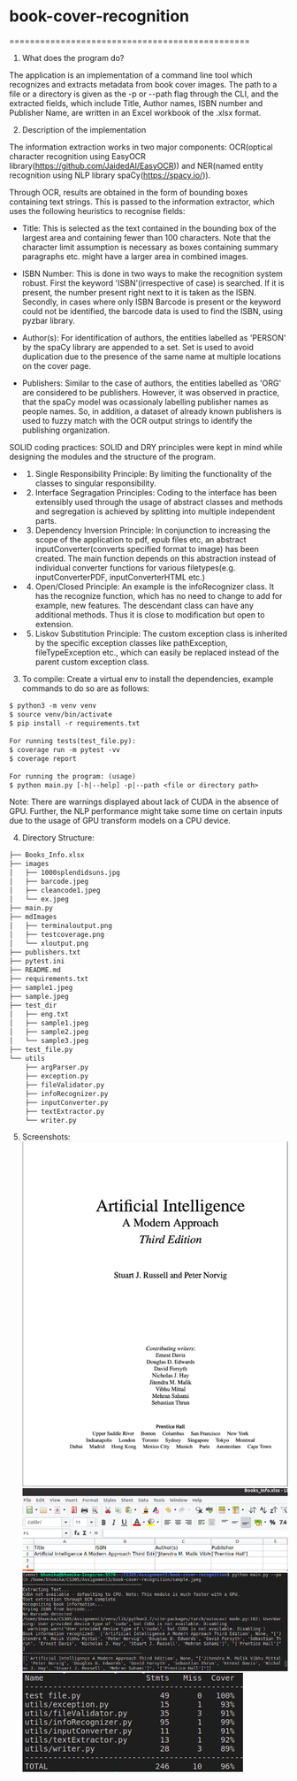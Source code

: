 # book-cover-recognition

===============================================

1. What does the program do?

The application is an implementation of a command line tool which recognizes and extracts metadata from book cover images. The path to a file or a directory is given as the -p or --path flag through the CLI, and the extracted fields, which include Title, Author names, ISBN number and Publisher Name, are written in an Excel workbook of the .xlsx format.

2. Description of the implementation

The information extraction works in two major components: OCR(optical character recognition using EasyOCR library(https://github.com/JaidedAI/EasyOCR)) and NER(named entity recognition using NLP library spaCy(https://spacy.io/)).

Through OCR, results are obtained in the form of bounding boxes containing text strings. This is passed to the information extractor, which uses the following heuristics to recognise fields:

- Title: This is selected as the text contained in the bounding box of the largest area and containing fewer than 100 characters. Note that the character limit assumption is necessary as boxes containing summary paragraphs etc. might have a larger area in combined images.

- ISBN Number: This is done in two ways to make the recognition system robust. First the keyword 'ISBN'(irrespective of case) is searched. If it is present, the number present right next to it is taken as the ISBN.
Secondly, in cases where only ISBN Barcode is present or the keyword could not be identified, the barcode data is used to find the ISBN, using pyzbar library.

- Author(s): For identification of authors, the entities labelled as 'PERSON' by the spaCy library are appended to a set. Set is used to avoid duplication due to the presence of the same name at multiple locations on the cover page.

- Publishers: Similar to the case of authors, the entities labelled as 'ORG' are considered to be publishers. However, it was observed in practice, that the spaCy model was ocassionaly labelling publisher names as people names. So, in addition, a dataset of already known publishers is used to fuzzy match with the OCR output strings to identify the publishing organization.

SOLID coding practices:
SOLID and DRY principles were kept in mind while designing the modules and the structure of the program.
- 1. Single Responsibility Principle: By limiting the functionality of the classes to singular responsibility.
- 2. Interface Segragation Principles: Coding to the interface has been extensibly used through the usage of abstract classes and methods and segregation is achieved by splitting into multiple independent parts.
- 3. Dependency Inversion Principle: In conjunction to increasing the scope of the application to pdf, epub files etc, an abstract inputConverter(converts specified format to image) has been created. The main function depends on this abstraction instead of individual converter functions for various filetypes(e.g. inputConverterPDF, inputConverterHTML etc.)
- 4. Open/Closed Principle: An example is the infoRecognizer class. It has the recognize function, which has no need to change to add for example, new features. The descendant class can have any additional methods. Thus it is close to modification but open to extension.
- 5. Liskov Substitution Principle: The custom exception class is inherited by the specific exception classes like pathException, fileTypeException etc., which can easily be replaced instead of the parent custom exception class.


3. To compile:
Create a virtual env to install the dependencies, example commands to do so are as follows:
```
$ python3 -m venv venv
$ source venv/bin/activate
$ pip install -r requirements.txt

For running tests(test_file.py):
$ coverage run -m pytest -vv
$ coverage report

For running the program: (usage)
$ python main.py [-h|--help] -p|--path <file or directory path>
```
Note: 
There are warnings displayed about lack of CUDA in the absence of GPU. Further, the NLP performance might take some time on certain inputs due to the usage of GPU transform models on a CPU device.

4. Directory Structure:

```.
├── Books_Info.xlsx
├── images
│   ├── 1000splendidsuns.jpg
│   ├── barcode.jpeg
│   ├── cleancode1.jpeg
│   └── ex.jpeg
├── main.py
├── mdImages
│   ├── terminaloutput.png
│   ├── testcoverage.png
│   └── xloutput.png
├── publishers.txt
├── pytest.ini
├── README.md
├── requirements.txt
├── sample1.jpeg
├── sample.jpeg
├── test_dir
│   ├── eng.txt
│   ├── sample1.jpeg
│   ├── sample2.jpeg
│   └── sample3.jpeg
├── test_file.py
└── utils
    ├── argParser.py
    ├── exception.py
    ├── fileValidator.py
    ├── infoRecognizer.py
    ├── inputConverter.py
    ├── textExtractor.py
    └── writer.py
```


5. Screenshots:
![sample input image](./sample.jpeg "Input Image")
![excel output](./mdImages/xloutput.png "Writes output in .xlsx format")
![terminal output](./mdImages/terminaloutput.png "Terminal")
![test coverage 96%](./mdImages/testcoverage.png "Overall test coverage")

